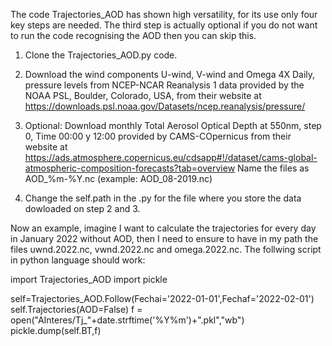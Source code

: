 
The code Trajectories_AOD has shown high versatility, for its use only four key steps are needed. The third step is actually optional if you do not want to run the code recognising the AOD then you can skip this.   

1. Clone the Trajectories_AOD.py code.

2. Download the wind components U-wind, V-wind and Omega 4X Daily, pressure levels from NCEP-NCAR Reanalysis 1 data provided by the NOAA PSL, Boulder, Colorado, USA, from their website at https://downloads.psl.noaa.gov/Datasets/ncep.reanalysis/pressure/

3. Optional: Download monthly Total Aerosol Optical Depth at 550nm, step 0, Time  00:00 y 12:00 provided by CAMS-COpernicus from their website at https://ads.atmosphere.copernicus.eu/cdsapp#!/dataset/cams-global-atmospheric-composition-forecasts?tab=overview
Name the files as AOD_%m-%Y.nc (example: AOD_08-2019.nc)

4. Change the self.path in the .py for the file where you store the data dowloaded on step 2 and 3. 

Now an example, imagine I want to calculate the trajectories for every day in January 2022 without AOD, then I need to ensure to have in my path the files uwnd.2022.nc, vwnd.2022.nc and omega.2022.nc. The follwing script in python language should work: 

import Trajectories_AOD
import pickle


self=Trajectories_AOD.Follow(Fechai='2022-01-01',Fechaf='2022-02-01')
self.Trajectories(AOD=False)
f = open("AInteres/Tj_"+date.strftime('%Y%m')+".pkl","wb")
pickle.dump(self.BT,f)




